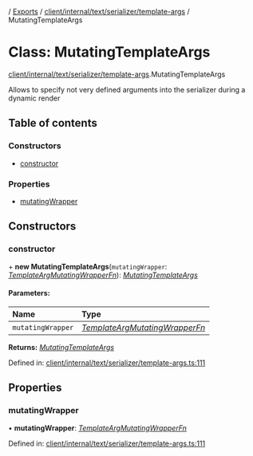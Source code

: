 [](../README.md) / [Exports](../modules.md) / [client/internal/text/serializer/template-args](../modules/client_internal_text_serializer_template_args.md) / MutatingTemplateArgs

# Class: MutatingTemplateArgs

[client/internal/text/serializer/template-args](../modules/client_internal_text_serializer_template_args.md).MutatingTemplateArgs

Allows to specify not very defined arguments into the serializer during a dynamic render

## Table of contents

### Constructors

- [constructor](client_internal_text_serializer_template_args.mutatingtemplateargs.md#constructor)

### Properties

- [mutatingWrapper](client_internal_text_serializer_template_args.mutatingtemplateargs.md#mutatingwrapper)

## Constructors

### constructor

\+ **new MutatingTemplateArgs**(`mutatingWrapper`: [*TemplateArgMutatingWrapperFn*](../modules/client_internal_text_serializer_template_args.md#templateargmutatingwrapperfn)): [*MutatingTemplateArgs*](client_internal_text_serializer_template_args.mutatingtemplateargs.md)

#### Parameters:

Name | Type |
:------ | :------ |
`mutatingWrapper` | [*TemplateArgMutatingWrapperFn*](../modules/client_internal_text_serializer_template_args.md#templateargmutatingwrapperfn) |

**Returns:** [*MutatingTemplateArgs*](client_internal_text_serializer_template_args.mutatingtemplateargs.md)

Defined in: [client/internal/text/serializer/template-args.ts:111](https://github.com/onzag/itemize/blob/28218320/client/internal/text/serializer/template-args.ts#L111)

## Properties

### mutatingWrapper

• **mutatingWrapper**: [*TemplateArgMutatingWrapperFn*](../modules/client_internal_text_serializer_template_args.md#templateargmutatingwrapperfn)

Defined in: [client/internal/text/serializer/template-args.ts:111](https://github.com/onzag/itemize/blob/28218320/client/internal/text/serializer/template-args.ts#L111)
